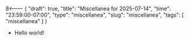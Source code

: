 8<--- { "draft": true, "title": "Miscellanea for 2025-07-14", "time": "23:59:00-07:00", "type": "miscellanea", "slug": "miscellanea", "tags": [ "miscellanea" ] }

- Hello world!
